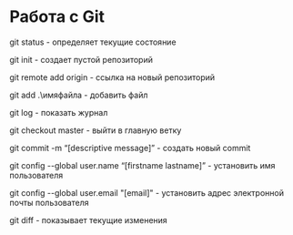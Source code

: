 # Работа c Git

git status - определяет текущие состояние

git init - создает пустой репозиторий 

git remote add origin - ссылка на новый репозиторий 

git add .\имяфайла - добавить файл

git log - показать журнал 

git checkout master - выйти в главную ветку 

git commit -m “[descriptive message]” - создать новый commit

git config --global user.name “[firstname lastname]” - установить имя пользователя

git config --global user.email "[email]" - установить адрес электронной почты пользователя

git diff - показывает текущие изменения
